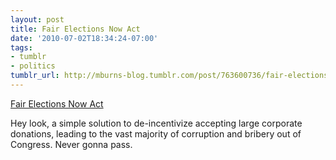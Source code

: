 ```yaml
---
layout: post
title: Fair Elections Now Act
date: '2010-07-02T18:34:24-07:00'
tags:
- tumblr
- politics
tumblr_url: http://mburns-blog.tumblr.com/post/763600736/fair-elections-now-act
---
```

<a href="http://www.fixcongressfirst.org/pages/fair-elections-now-act/">Fair Elections Now Act</a>

Hey look, a simple solution to de-incentivize accepting large corporate donations, leading to the vast majority of corruption and bribery out of Congress. Never gonna pass.


